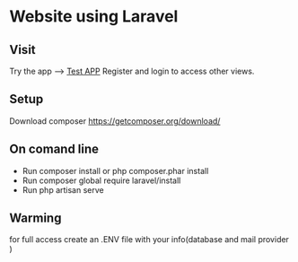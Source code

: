 # Website using Laravel

## Visit
 Try the app --> [Test APP](https://immense-stream-72348.herokuapp.com/)
  Register and login to access other views.

## Setup

Download composer https://getcomposer.org/download/

## On comand line 

- Run composer install or php composer.phar install 
- Run composer global require laravel/install 
- Run php artisan serve 

## Warming 
for full access create an .ENV file with your info(database and mail provider )



